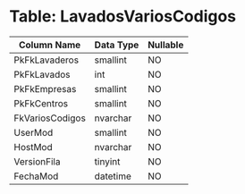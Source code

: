 # Table: LavadosVariosCodigos

| Column Name | Data Type | Nullable |
|-------------|-----------|----------|
| PkFkLavaderos | smallint | NO |
| PkFkLavados | int | NO |
| PkFkEmpresas | smallint | NO |
| PkFkCentros | smallint | NO |
| FkVariosCodigos | nvarchar | NO |
| UserMod | smallint | NO |
| HostMod | nvarchar | NO |
| VersionFila | tinyint | NO |
| FechaMod | datetime | NO |
